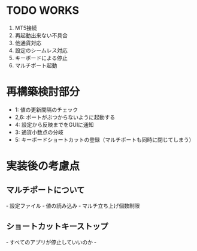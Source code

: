 # TODO WORKS

1. MT5接続
2. 再起動出来ない不具合
3. 他通貨対応
4. 設定のシームレス対応
5. キーボードによる停止
6. マルチポート起動

# 再構築検討部分
- 1: 値の更新間隔のチェック
- 2,6: ポートがぶつからないように起動する
- 4: 設定から反映までをGUIに通知
- 3: 通貨小数点の分岐
- 5: キーボードショートカットの登録（マルチポートも同時に閉じてしまう）


# 実装後の考慮点
## マルチポートについて
‐ 設定ファイル
‐ 値の読み込み
‐ マルチ立ち上げ個数制限


## ショートカットキーストップ
‐ すべてのアプリが停止していいのか
‐ 